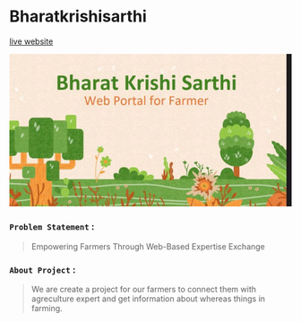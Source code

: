 # Bharatkrishisarthi 

[live website](https://bharatkrishisarthi.onrender.com)

<img src="static/photo/WhatsApp Image 2023-09-24 at 3.51.16 PM.jpeg">

### `Problem Statement` : 
>Empowering Farmers Through Web-Based Expertise Exchange


### `About Project` :

>We are create a project for our farmers to connect them with agreculture expert and get information about whereas things in farming.

### 

